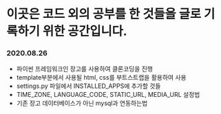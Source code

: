 # 이곳은 코드 외의 공부를 한 것들을 글로 기록하기 위한 공간입니다.

### 2020.08.26

- 파이썬 프레임워크인 장고를 사용하여 클론코딩을 진행
- template부분에서 사용될 html, css를 부트스트랩을 활용하여 사용
- settings.py 파일에서 INSTALLED_APPS에 추가할 것들
- TIME_ZONE, LANGUAGE_CODE, STATIC_URL, MEDIA_URL 설정법
- 기존 장고 데이터베이스가 아닌 mysql과 연동하는법